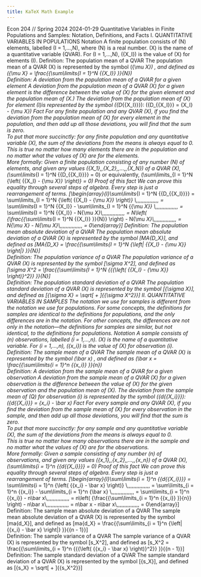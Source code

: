 ```yaml
---
title: KaTeX Math Example
---
```


Econ 204 // Spring 2024
2024-01-29
Quantitative Variables in Finite Populations and Samples: 
 Notation, Definitions, and Facts 
I. QUANTITATIVE VARIABLES IN POPULATIONS
Notation
A finite population consists of \(N\) elements, labelled \(I = 1,...,N\), where \(N\) is a real number.
\(X\) is the name of a quantitative variable (QVAR).
For \(I = 1,...,N\), \({X_I}\) is the value of \(X\) for elements \(I\).
Definition: The population mean of a QVAR
The population mean of a QVAR \(X\) is represented by the symbol \({\mu _X}\) , and defined as
\({\mu _X} = \frac{{\sum\limits_{I = 1}^N {{X_I}} }}{N}\) 		
Definition: A deviation from the population mean of a QVAR for a given element
A deviation from the population mean of a QVAR \(X\) for a given element is the difference between the value of \(X\) for the given element and the population mean of \(X.\)  The deviation from the population mean of \(X\) for element \(I\)is represented by the symbol \({D_{{X_I}}}\):
	\({D_{{X_I}}} = {X_I} - {\mu _X}\)
Fact
For any finite population and any QVAR \(X\), if you find the deviation from the population mean of \(X\) for every element in the population, and then add up all those deviations, you will find that the sum is zero.  
To put that more succinctly: for any finite population and any quantitative variable \(X\), the sum of the deviations from the means is always equal to 0.  
This is true no matter how many elements there are in the population and no matter what the values of \(X\) are for the elements.  
More formally:  Given a finite population consisting of any number \(N\) of elements, and given any values \({X_1},\,{X_2},\,...,\,{X_N}\) of a QVAR \(X\), 
\(\sum\limits_{I = 1}^N {{D_{{X_I}}}}  = 0\)
or equivalently,
\(\sum\limits_{I = 1}^N {\left( {{X_I} - {\mu _X}} \right)}  = 0\)
Proof of this fact
We can prove this equality through several steps of algebra.  Every step is just a rearrangement of terms.
\[\begin{array}{l}\sum\limits_{I = 1}^N {{D_{{X_I}}}}  = \sum\limits_{I = 1}^N {\left( {{X_I} - {\mu _X}} \right)} \\\,\,\,\,\,\,\,\,\,\,\,\,\,\,\, = \sum\limits_{I = 1}^N {{X_I}}  - \sum\limits_{I = 1}^N {{\mu _X}} \\\,\,\,\,\,\,\,\,\,\,\,\,\,\,\, = \sum\limits_{I = 1}^N {{X_I}}  - N{\mu _X}\\\,\,\,\,\,\,\,\,\,\,\,\,\,\,\, = N\left( {\frac{{\sum\limits_{I = 1}^N {{X_I}} }}{N}} \right) - N{\mu _X}\\\,\,\,\,\,\,\,\,\,\,\,\,\,\,\, = N{\mu _X} - N{\mu _X}\\\,\,\,\,\,\,\,\,\,\,\,\,\,\,\, = 0\end{array}\]
Definition: The population mean absolute deviation of a QVAR
The population mean absolute deviation of a QVAR \(X\) is represented by the symbol \[MA{D_X}\], and defined as
\[MA{D_X} = \frac{{\sum\limits_{I = 1}^N {\left| {{X_I} - {\mu _X}} \right|} }}{N}\] 	
Definition: The population variance of a QVAR
The population variance of a QVAR \(X\) is represented by the symbol \[\sigma _X^2\], and defined as
\[\sigma _X^2 = \frac{{\sum\limits_{I = 1}^N {{{\left( {{X_I} - {\mu _X}} \right)}^2}} }}{N}\] 	
Definition: The population standard deviation of a QVAR
The population standard deviation of a QVAR \(X\) is represented by the symbol \[{\sigma _X}\], and defined as
\[{\sigma _X} = \sqrt[ + ]{{\sigma _X^2}}\]
II. QUANTITATIVE VARIABLES IN SAMPLES
The notation we use for samples is different from the notation we use for populations.
For some concepts, the definitions for samples are identical to the definitions for populations, and the only differences are in the notation.
For other concepts, the differences are not only in the notation—the definitions for samples are similar, but not identical, to the definitions for populations.
 Notation
A sample consists of \(n\) observations, labelled \(i = 1,...,n\). 
\(X\) is the name of a quantitative variable.
For \(i = 1,...,n\), \({x_i}\) is the value of \(X\) for observation \(i\).
Definition: The sample mean of a QVAR
The sample mean of a QVAR \(X\) is represented by the symbol \(\bar x\) , and defined as
\(\bar x = \frac{{\sum\limits_{i = 1}^n {{x_i}} }}{n}\) 		
Definition: A deviation from the sample mean of a QVAR for a given observation
A deviation from the sample mean of a QVAR \(X\) for a given observation is the difference between the value of \(X\) for the given observation and the population mean of \(X\).  The deviation from the sample mean of \(Q\) for observation \(i\) is represented by the symbol \({d_{{X_i}}}\):
	\({d_{{X_i}}} = {x_i} - \bar x\)
Fact
For every sample and any QVAR \(X\), if you find the deviation from the sample mean of \(X\) for every observation in the sample, and then add up all those deviations, you will find that the sum is zero.  
To put that more succinctly: for any sample and any quantitative variable \(X\), the sum of the deviations from the means is always equal to 0.  
This is true no matter how many observations there are in the sample and no matter what the values of \(X\) are for the observations.  
More formally:  Given a sample consisting of any number \(n\) of observations, and given any values \({x_1},\,{x_2},\,...,\,{x_n}\) of a QVAR \(X\), 
\(\sum\limits_{i = 1}^n {{d_{{X_i}}}}  = 0\)
Proof of this fact
We can prove this equality through several steps of algebra.  Every step is just a rearrangement of terms.
\[\begin{array}{l}\sum\limits_{i = 1}^n {{d_{{X_i}}}}  = \sum\limits_{i = 1}^n {\left( {{x_i} - \bar x} \right)} \\\,\,\,\,\,\,\,\,\,\,\,\,\,\,\, = \sum\limits_{i = 1}^n {{x_i}}  - \sum\limits_{i = 1}^n {\bar x} \\\,\,\,\,\,\,\,\,\,\,\,\,\,\,\, = \sum\limits_{i = 1}^n {{x_i}}  - n\bar x\\\,\,\,\,\,\,\,\,\,\,\,\,\,\,\, = n\left( {\frac{{\sum\limits_{i = 1}^n {{x_i}} }}{n}} \right) - n\bar x\\\,\,\,\,\,\,\,\,\,\,\,\,\,\,\, = n\bar x - n\bar x\\\,\,\,\,\,\,\,\,\,\,\,\,\,\,\, = 0\end{array}\]
Definition: The sample mean absolute deviation of a QVAR
The sample mean absolute deviation of a QVAR \(X\) is represented by the symbol \[ma{d_X}\], and defined as
\[ma{d_X} = \frac{{\sum\limits_{i = 1}^n {\left| {{x_i} - \bar x} \right|} }}{{n - 1}}\] 	
Definition: The sample variance of a QVAR
The sample variance of a QVAR \(X\) is represented by the symbol \[s_X^2\], and defined as
\[s_X^2 = \frac{{\sum\limits_{i = 1}^n {{{\left( {{x_i} - \bar x} \right)}^2}} }}{{n - 1}}\] 	
Definition: The sample standard deviation of a QVAR
The sample standard deviation of a QVAR \(X\) is represented by the symbol \[{s_X}\], and defined as
\[{s_X} = \sqrt[ + ]{{s_X^2}}\]
